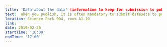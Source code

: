 ```yaml
---
title: 'Data about the data' (information to keep for submission to public repositories) - Like Fokkens & Marc Galland
text:  When you publish, it is often mandatory to submit datasets to public repositories: learn what needs to be metadata (data about the data) needs to be recorded to be able to submit.
location: Science Park 904, room A1.10
link: 
date: 2019-02-26
startTime: '16:00'
endTime: '17:00'
---
```

